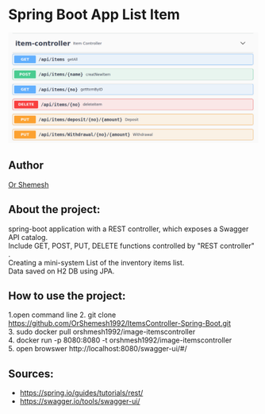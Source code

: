 # Spring Boot App List Item
![image](https://raw.githubusercontent.com/OrShemesh1992/ItemsController-Spring-Boot/main/image/image_project.png)


## Author
 [Or Shemesh](https://github.com/OrShemesh1992)


## About the project:
spring-boot application with a REST controller, which exposes a Swagger API catalog.<br />
Include GET, POST, PUT, DELETE functions controlled by "REST controller" .<br />
Creating a mini-system List of the inventory items list.<br />
Data saved on H2 DB using JPA.


## How to use the project:
1.open command line
2. git clone https://github.com/OrShemesh1992/ItemsController-Spring-Boot.git<br />
3. sudo docker pull orshmesh1992/image-itemscontroller<br />
4. docker run -p 8080:8080 -t orshmesh1992/image-itemscontroller<br />
5. open browswer http://localhost:8080/swagger-ui/#/

## Sources:

* https://spring.io/guides/tutorials/rest/
* https://swagger.io/tools/swagger-ui/
